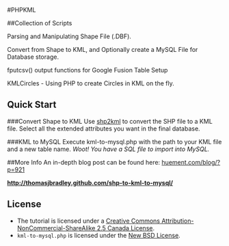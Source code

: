 #PHPKML

##Collection of Scripts

Parsing and Manipulating Shape File (.DBF).

Convert from Shape to KML, and Optionally create a MySQL File for Database storage.

fputcsv() output functions for Google Fusion Table Setup

KMLCircles - Using PHP to create Circles in KML on the fly.

## Quick Start

###Convert Shape to KML
Use [shp2kml](http://www.zonums.com/shp2kml.html) to convert the SHP file to a KML file. 
Select all the extended attributes you want in the final database.

###KML to MySQL
Execute kml-to-mysql.php with the path to your KML file and a new table name.
*Woot! You have a SQL file to import into MySQL.*

##More Info
An in-depth blog post can be found here: [huement.com/blog/?p=921](http://www.huement.com/blog/?p=921)

**<http://thomasjbradley.github.com/shp-to-kml-to-mysql/>**

## License

- The tutorial is licensed under a [Creative Commons Attribution-NonCommercial-ShareAlike 2.5 Canada License](http://creativecommons.org/licenses/by-nc-sa/2.5/ca/).
- `kml-to-mysql.php` is licensed under the [New BSD License](https://github.com/thomasjbradley/shp-to-kml-to-mysql/blob/master/NEW-BSD-LICENSE.txt).
